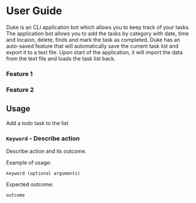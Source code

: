 # User Guide

Duke is an CLI application bot which allows you to keep track of your tasks.
The application bot allows you to add the tasks by category with date, time and locaion, delete, finds
and mark the task as completed.
Duke has an auto-saved feature that will automatically save the current task list
and export it to a text file. Upon start of the application, it will import the data 
from the text file and loads the task list back.

### Feature 1 

  
### Feature 2

## Usage
Add a todo task to the list 
### `Keyword` - Describe action

Describe action and its outcome.

Example of usage: 

`keyword (optional arguments)`

Expected outcome:

`outcome`
